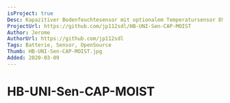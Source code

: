 ```yaml
---
isProject: true
Desc: Kapazitiver Bodenfeuchtesensor mit optionalem Temperatursensor DS18B20
ProjectUrl: https://github.com/jp112sdl/HB-UNI-Sen-CAP-MOIST
Author: Jerome
AuthorUrl: https://github.com/jp112sdl
Tags: Batterie, Sensor, OpenSource
Thumb: HB-UNI-Sen-CAP-MOIST.jpg
Added: 2020-03-09
---
```


# HB-UNI-Sen-CAP-MOIST
